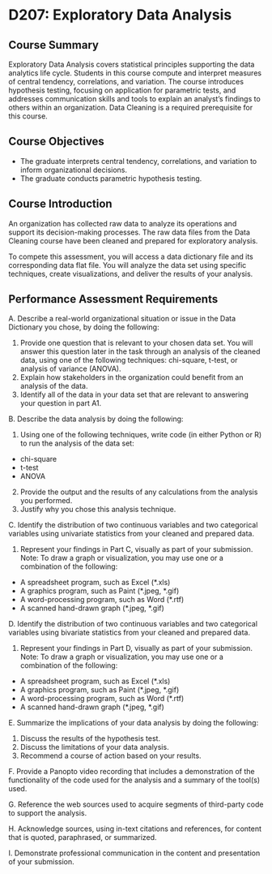 # D207: Exploratory Data Analysis

## Course Summary
Exploratory Data Analysis covers statistical principles supporting the data analytics life cycle. Students in this course compute and interpret measures of central tendency, correlations, and variation. The course introduces hypothesis testing, focusing on application for parametric tests, and addresses communication skills and tools to explain an analyst’s findings to others within an organization. Data Cleaning is a required prerequisite for this course.

## Course Objectives
* The graduate interprets central tendency, correlations, and variation to inform organizational decisions.
* The graduate conducts parametric hypothesis testing.

## Course Introduction
An organization has collected raw data to analyze its operations and support its decision-making processes. The raw data files from the Data Cleaning course have been cleaned and prepared for exploratory analysis.

To compete this assessment, you will access a data dictionary file and its corresponding data flat file. You will analyze the data set using specific techniques, create visualizations, and deliver the results of your analysis.

## Performance Assessment Requirements
A.  Describe a real-world organizational situation or issue in the Data Dictionary you chose, by doing the following:
1.  Provide one question that is relevant to your chosen data set. You will answer this question later in the task through an analysis of the cleaned data, using one of the following techniques: chi-square, t-test, or analysis of variance (ANOVA).
2.  Explain how stakeholders in the organization could benefit from an analysis of the data.
3.  Identify all of the data in your data set that are relevant to answering your question in part A1.

B.  Describe the data analysis by doing the following:
1.  Using one of the following techniques, write code (in either Python or R) to run the analysis of the data set:
* chi-square
* t-test
* ANOVA
2.  Provide the output and the results of any calculations from the analysis you performed.
3.  Justify why you chose this analysis technique.

C.  Identify the distribution of two continuous variables and two categorical variables using univariate statistics from your cleaned and prepared data.
1. Represent your findings in Part C, visually as part of your submission.<br>
Note: To draw a graph or visualization, you may use one or a combination of the following:
* A spreadsheet program, such as Excel (*.xls)
* A graphics program, such as Paint (*.jpeg, *.gif)
* A word-processing program, such as Word (*.rtf)
* A scanned hand-drawn graph (*.jpeg, *.gif)

D.  Identify the distribution of two continuous variables and two categorical variables using bivariate statistics from your cleaned and prepared data.
1. Represent your findings in Part D, visually as part of your submission.<br>
Note: To draw a graph or visualization, you may use one or a combination of the following:
* A spreadsheet program, such as Excel (*.xls)
* A graphics program, such as Paint (*.jpeg, *.gif)
* A word-processing program, such as Word (*.rtf)
* A scanned hand-drawn graph (*.jpeg, *.gif)

E.  Summarize the implications of your data analysis by doing the following:
1.  Discuss the results of the hypothesis test.
2.  Discuss the limitations of your data analysis.
3.  Recommend a course of action based on your results.

F.  Provide a Panopto video recording that includes a demonstration of the functionality of the code used for the analysis and a summary of the tool(s) used.

G.  Reference the web sources used to acquire segments of third-party code to support the analysis. 

H.  Acknowledge sources, using in-text citations and references, for content that is quoted, paraphrased, or summarized.

I.   Demonstrate professional communication in the content and presentation of your submission.
